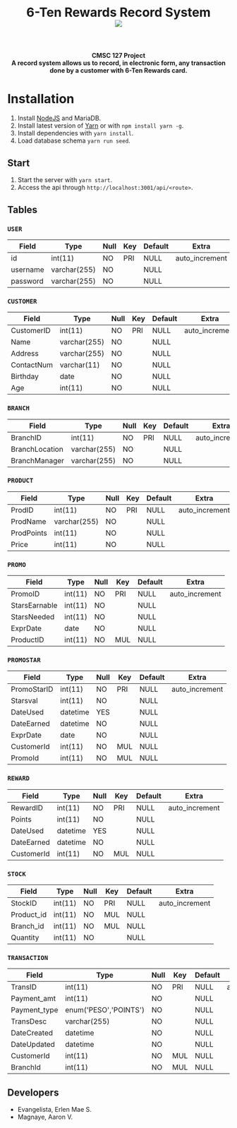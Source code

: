 <h1 align="center"></br>6-Ten Rewards Record System </br>
	<img src="https://img.shields.io/badge/status-development-yellow.svg" />
</h1>
</br>
<h4 align="center">CMSC 127 Project </br> A record system allows us to record, in electronic form, any transaction done by a customer with 6-Ten Rewards card.
</h4>

# Installation
1. Install [NodeJS](https://nodejs.org/en/download/) and MariaDB.
2. Install latest version of [Yarn](https://yarnpkg.com/en/docs/install#alternatives-tab) or with `npm install yarn -g`.
3. Install dependencies with `yarn install`.
4. Load database schema `yarn run seed`.

## Start
1. Start the server with `yarn start`.
2. Access the api through `http://localhost:3001/api/<route>`.



## Tables 

### `USER`

| Field    | Type         | Null | Key | Default | Extra          |
|----------|--------------|------|-----|---------|----------------|
| id       | int(11)      | NO   | PRI | NULL    | auto_increment |
| username | varchar(255) | NO   |     | NULL    |                |
| password | varchar(255) | NO   |     | NULL    |                |


### `CUSTOMER`

| Field      | Type         | Null | Key | Default | Extra          |
|------------|--------------|------|-----|---------|----------------|
| CustomerID | int(11)      | NO   | PRI | NULL    | auto_increment |
| Name       | varchar(255) | NO   |     | NULL    |                |
| Address    | varchar(255) | NO   |     | NULL    |                |
| ContactNum | varchar(11)  | NO   |     | NULL    |                |
| Birthday   | date         | NO   |     | NULL    |                |
| Age        | int(11)      | NO   |     | NULL    |                |


### `BRANCH`

| Field          | Type         | Null | Key | Default | Extra          |
|----------------|--------------|------|-----|---------|----------------|
| BranchID       | int(11)      | NO   | PRI | NULL    | auto_increment |
| BranchLocation | varchar(255) | NO   |     | NULL    |                |
| BranchManager  | varchar(255) | NO   |     | NULL    |                |


### `PRODUCT`

| Field      | Type         | Null | Key | Default | Extra          |
|------------|--------------|------|-----|---------|----------------|
| ProdID     | int(11)      | NO   | PRI | NULL    | auto_increment |
| ProdName   | varchar(255) | NO   |     | NULL    |                |
| ProdPoints | int(11)      | NO   |     | NULL    |                |
| Price      | int(11)      | NO   |     | NULL    |                |


### `PROMO`

| Field         | Type    | Null | Key | Default | Extra          |
|---------------|---------|------|-----|---------|----------------|
| PromoID       | int(11) | NO   | PRI | NULL    | auto_increment |
| StarsEarnable | int(11) | NO   |     | NULL    |                |
| StarsNeeded   | int(11) | NO   |     | NULL    |                |
| ExprDate      | date    | NO   |     | NULL    |                |
| ProductID     | int(11) | NO   | MUL | NULL    |                |


### `PROMOSTAR`

| Field       | Type     | Null | Key | Default | Extra          |
|-------------|----------|------|-----|---------|----------------|
| PromoStarID | int(11)  | NO   | PRI | NULL    | auto_increment |
| Starsval    | int(11)  | NO   |     | NULL    |                |
| DateUsed    | datetime | YES  |     | NULL    |                |
| DateEarned  | datetime | NO   |     | NULL    |                |
| ExprDate    | date     | NO   |     | NULL    |                |
| CustomerId  | int(11)  | NO   | MUL | NULL    |                |
| PromoId     | int(11)  | NO   | MUL | NULL    |                |


### `REWARD`

| Field      | Type     | Null | Key | Default | Extra          |
|------------|----------|------|-----|---------|----------------|
| RewardID   | int(11)  | NO   | PRI | NULL    | auto_increment |
| Points     | int(11)  | NO   |     | NULL    |                |
| DateUsed   | datetime | YES  |     | NULL    |                |
| DateEarned | datetime | NO   |     | NULL    |                |
| CustomerId | int(11)  | NO   | MUL | NULL    |                |


### `STOCK`

| Field      | Type    | Null | Key | Default | Extra          |
|------------|---------|------|-----|---------|----------------|
| StockID    | int(11) | NO   | PRI | NULL    | auto_increment |
| Product_id | int(11) | NO   | MUL | NULL    |                |
| Branch_id  | int(11) | NO   | MUL | NULL    |                |
| Quantity   | int(11) | NO   |     | NULL    |                |


### `TRANSACTION`

| Field        | Type                  | Null | Key | Default | Extra          |
|--------------|-----------------------|------|-----|---------|----------------|
| TransID      | int(11)               | NO   | PRI | NULL    | auto_increment |
| Payment_amt  | int(11)               | NO   |     | NULL    |                |
| Payment_type | enum('PESO','POINTS') | NO   |     | NULL    |                |
| TransDesc    | varchar(255)          | NO   |     | NULL    |                |
| DateCreated  | datetime              | NO   |     | NULL    |                |
| DateUpdated  | datetime              | NO   |     | NULL    |                |
| CustomerId   | int(11)               | NO   | MUL | NULL    |                |
| BranchId     | int(11)               | NO   | MUL | NULL    |                |


## Developers
* Evangelista, Erlen Mae S.
* Magnaye, Aaron V.